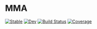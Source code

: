 # MMA

[![Stable](https://img.shields.io/badge/docs-stable-blue.svg)](https://MKAbdElrahman.github.io/MMA.jl/stable)
[![Dev](https://img.shields.io/badge/docs-dev-blue.svg)](https://MKAbdElrahman.github.io/MMA.jl/dev)
[![Build Status](https://github.com/MKAbdElrahman/MMA.jl/workflows/CI/badge.svg)](https://github.com/MKAbdElrahman/MMA.jl/actions)
[![Coverage](https://codecov.io/gh/MKAbdElrahman/MMA.jl/branch/master/graph/badge.svg)](https://codecov.io/gh/MKAbdElrahman/MMA.jl)

